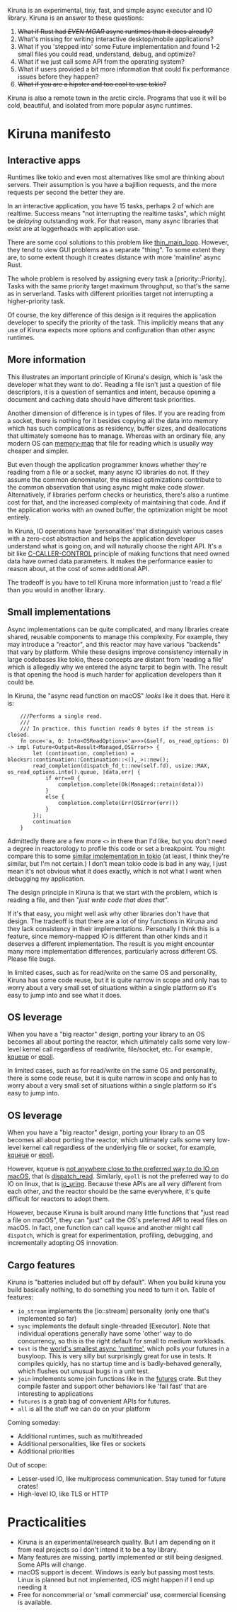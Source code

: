 Kiruna is an experimental, tiny, fast, and simple async executor and IO library.  Kiruna is an answer to these questions:

1.  ~~What if Rust had *EVEN MOAR* async runtimes than it does already?~~
2.  What's missing for writing interactive desktop/mobile applications?
3.  What if you 'stepped into' some Future implementation and found 1-2 small files you could read, understand, debug, and optimize?
4.  What if we just call some API from the operating system?
5.  What if users provided a bit more information that could fix performance issues before they happen?
6.  ~~What if you are a hipster and too cool to use tokio?~~

Kiruna is also a remote town in the arctic circle.  Programs that use it will be cold, beautiful, and isolated from more popular async runtimes.

# Kiruna manifesto

## Interactive apps

Runtimes like tokio and even most alternatives like smol are thinking about servers.  Their assumption is you have a bajillion requests, and the more requests per second
the better they are.

In an interactive application, you have 15 tasks, perhaps 2 of which are realtime.  Success means "not interrupting the realtime tasks",
which might be *delaying* outstanding work.  For that reason, many async libraries that exist are at loggerheads with application use.

There are some cool solutions to this problem like [thin_main_loop](https://github.com/diwic/thin_main_loop).  However, they tend to view
GUI problems as a separate "thing".  To some extent they are, to some extent though it creates distance with more 'mainline' async Rust.

The whole problem is resolved by assigning every task a [priority::Priority].  Tasks with the same priority target maximum throughput,
so that's the same as in serverland.  Tasks with different priorities target not interrupting a higher-priority task.

Of course, the key difference of this design is it requires the application developer to specify the priority of the task.  This
implicitly means that any use of Kiruna expects more options and configuration than other async runtimes.

## More information

This illustrates an important principle of Kiruna's design, which is 'ask the developer what they want to do'.  Reading a file
isn't just a question of file descriptors, it is a question of semantics and intent, because opening a document and caching data
should have different task priorities.

Another dimension of difference is in types of files.  If you are reading from a socket, there is nothing for it
besides copying all the data into memory which has such complications as residency, buffer sizes, and deallocations that
ultimately someone has to manage.  Whereas with an ordinary file, any modern OS can [memory-map](https://en.wikipedia.org/wiki/Memory-mapped_I/O) that file
for reading which is usually way cheaper and simpler.

But even though the application programmer knows whether they're reading from a file or a socket, many async IO
libraries do not.  If they assume the common denominator, the missed optimizations contribute to the common
observation that using async might make code *slower*. Alternatively, if libraries perform checks or heuristics,
there's also a runtime cost for that, and the increased complexity of maintaining that code.  And if the application
works with an owned buffer, the optimization might be moot entirely.

In Kiruna, IO operations have 'personalities' that distinguish various cases with a zero-cost abstraction and
helps the application developer understand what is going on, and will naturally choose the right API.  It's a bit like
[C-CALLER-CONTROL](https://rust-lang.github.io/api-guidelines/flexibility.html#c-caller-control) principle
of making functions that need owned data have owned data parameters.  It makes the performance easier to reason about,
at the cost of some additional API.

The tradeoff is you have to tell Kiruna more information just to 'read a file' than you
would in another library.

## Small implementations

Async implementations can be quite complicated, and many libraries create shared, reusable components to manage this complexity.
For example, they may introduce a "reactor", and this reactor may have various "backends" that vary by platform.  While
these designs improve consistency internally in large codebases like tokio, these concepts are distant from 'reading a file' which is allegedly
why we entered the async tarpit to begin with.  The result is that opening the hood is much harder for application developers
than it could be.

In Kiruna, the "async read function on macOS" *looks* like it does that. Here it is:

```ignore
    ///Performs a single read.
    ///
    /// In practice, this function reads 0 bytes if the stream is closed.
    fn once<'a, O: Into<OSReadOptions<'a>>>(&self, os_read_options: O) -> impl Future<Output=Result<Managed,OSError>> {
        let (continuation, completion) = blocksr::continuation::Continuation::<(),_>::new();
        read_completion(dispatch_fd_t::new(self.fd), usize::MAX, os_read_options.into().queue, |data,err| {
            if err==0 {
                completion.complete(Ok(Managed::retain(data)))
            }
            else {
                completion.complete(Err(OSError(err)))
            }
        });
        continuation
    }
```

Admittedly there are a few more `<>` in there than I'd like, but you don't need a degree in reactorology to profile this code or
set a breakpoint.  You might compare this to some [similar implementation in tokio](https://github.com/tokio-rs/tokio/blob/1073f6e8be93837803704e770c7c54ddb4dcde27/tokio-util/src/lib.rs#L106)
(at least, I think they're similar, but I'm not certain.) I don't mean tokio code is bad in any way, I just mean it's not obvious
what it does exactly, which is not what I want when debugging my application.

The design principle in Kiruna is that we start with the problem, which is reading a file, and then "*just write code that does that*".

If it's that easy, you might well ask why other libraries don't have that design.  The tradeoff is that there are a lot of tiny functions in Kiruna
and they lack consistency in their implementations.  Personally I think this is a feature, since memory-mapped IO is
different than other kinds and it deserves a different implementation.  The result is you might encounter
many more implementation differences, particularly across different OS.  Please file bugs.

In limited cases, such as for read/write on the same OS and personality, Kiruna has some code reuse, but it is quite
narrow in scope and only has to worry about a very small set of situations within a single platform so it's easy
to jump into and see what it does.

## OS leverage

When you have a "big reactor" design, porting your library to an OS becomes all about porting the reactor, which ultimately calls
some very low-level kernel call regardless of read/write, file/socket, etc.
For example, [kqueue](https://en.wikipedia.org/wiki/Kqueue) or [epoll](https://man7.org/linux/man-pages/man7/epoll.7.html).

In limited cases, such as for read/write on the same OS and personality, there is some code reuse, but it is quite
narrow in scope and only has to worry about a very small set of situations within a single platform so it's easy
to jump into.

## OS leverage

When you have a "big reactor" design, porting your library to an OS becomes all about porting the reactor, which ultimately calls
some very low-level kernel call regardless of the underlying file or socket,
for example, [kqueue](https://en.wikipedia.org/wiki/Kqueue) or [epoll](https://man7.org/linux/man-pages/man7/epoll.7.html).

However, kqueue is [not anywhere close to the preferred way to do IO on macOS](https://news.ycombinator.com/item?id=12687257), that is [dispatch_read](https://developer.apple.com/documentation/dispatch/1388933-dispatch_read).
Similarly, `epoll` is not the preferred way
to do IO on linux, that is [io_uring](https://kernel.dk/io_uring.pdf).  Because these APIs are all very different from each other,
and the reactor should be the same everywhere, it's quite difficult for reactors to adopt them.

However, because Kiruna is built around many little functions that "just read a file on macOS", they can "just" call the OS's preferred
API to read files on macOS.  In fact, one function can call `kqueue` and another might call `dispatch`, which is great for experimentation,
profiling, debugging, and incrementally adopting OS innovation.

## Cargo features

Kiruna is "batteries included but off by default".  When you build kiruna you build basically nothing,
to do something you need to turn it on.  Table of features:

* `io_stream` implements the [io::stream] personality (only one that's implemented so far)
* `sync` implements the default single-threaded [Executor].  Note that individual operations generally have some 'other' way to
  do concurrency, so this is the right default for small to medium workloads.
* `test` is the [world's smallest async 'runtime'](https://github.com/drewcrawford/kiruna/blob/f516f2ad8f493577b0fd2a6f2feef8bde35a8a30/src/test.rs#L23), which polls your futures in a busyloop.
  This is very silly but surprisingly great for use in tests.  It compiles quickly, has no startup time and is badly-behaved generally,
  which flushes out unusual bugs in a unit test.
* `join` implements some join functions like in the [futures](https://crates.io/crates/futures) crate.  But they compile faster
  and support other behaviors like 'fail fast' that are interesting to applications
* `futures` is a grab bag of convenient APIs for futures.
* `all` is all the stuff we can do on your platform

Coming someday:
* Additional runtimes, such as multithreaded
* Additional personalities, like files or sockets
* Additional priorities

Out of scope:
* Lesser-used IO, like multiprocess communication.  Stay tuned for future crates!
* High-level IO, like TLS or HTTP


# Practicalities

* Kiruna is an experimental/research quality.  But I am depending on it from real projects so I don't intend it to be a toy library.
* Many features are missing, partly implemented or still being designed.  Some APIs will change.
* macOS support is decent.  Windows is early but passing most tests.  Linux is planned but not implemented, iOS might happen if I end up needing it
* Free for noncommerial or 'small commercial' use, commercial licensing is available.

